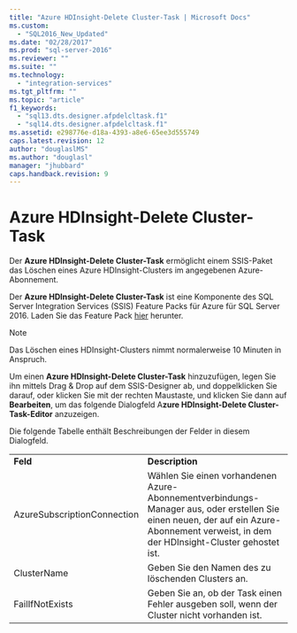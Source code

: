 ```yaml
---
title: "Azure HDInsight-Delete Cluster-Task | Microsoft Docs"
ms.custom: 
  - "SQL2016_New_Updated"
ms.date: "02/28/2017"
ms.prod: "sql-server-2016"
ms.reviewer: ""
ms.suite: ""
ms.technology: 
  - "integration-services"
ms.tgt_pltfrm: ""
ms.topic: "article"
f1_keywords: 
  - "sql13.dts.designer.afpdelcltask.f1"
  - "sql14.dts.designer.afpdelcltask.f1"
ms.assetid: e298776e-d18a-4393-a8e6-65ee3d555749
caps.latest.revision: 12
author: "douglaslMS"
ms.author: "douglasl"
manager: "jhubbard"
caps.handback.revision: 9
---
```

# Azure HDInsight-Delete Cluster-Task
  Der **Azure HDInsight-Delete Cluster-Task** ermöglicht einem SSIS-Paket das Löschen eines Azure HDInsight-Clusters im angegebenen Azure-Abonnement.  
  
 Der **Azure HDInsight-Delete Cluster-Task** ist eine Komponente des SQL Server Integration Services (SSIS) Feature Packs für Azure für SQL Server 2016. Laden Sie das Feature Pack [hier](http://go.microsoft.com/fwlink/?LinkID=626967) herunter.  
  
> [!NOTE]  
>  Das Löschen eines HDInsight-Clusters nimmt normalerweise 10 Minuten in Anspruch.  
  
 Um einen **Azure HDInsight-Delete Cluster-Task** hinzuzufügen, legen Sie ihn mittels Drag & Drop auf dem SSIS-Designer ab, und doppelklicken Sie darauf, oder klicken Sie mit der rechten Maustaste, und klicken Sie dann auf **Bearbeiten**, um das folgende Dialogfeld A**zure HDInsight-Delete Cluster-Task-Editor** anzuzeigen.  
  
 Die folgende Tabelle enthält Beschreibungen der Felder in diesem Dialogfeld.  
  
|||  
|-|-|  
|**Feld**|**Description**|  
|AzureSubscriptionConnection|Wählen Sie einen vorhandenen Azure-Abonnementverbindungs-Manager aus, oder erstellen Sie einen neuen, der auf ein Azure-Abonnement verweist, in dem der HDInsight-Cluster gehostet ist.|  
|ClusterName|Geben Sie den Namen des zu löschenden Clusters an.|  
|FailIfNotExists|Geben Sie an, ob der Task einen Fehler ausgeben soll, wenn der Cluster nicht vorhanden ist.|  
  
  